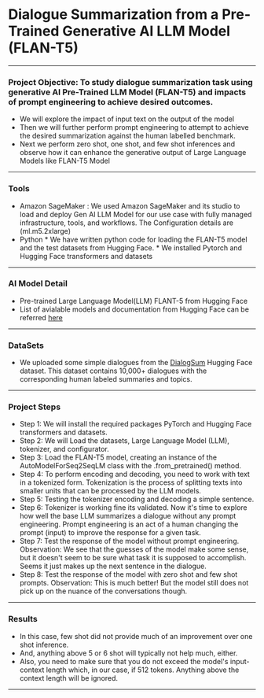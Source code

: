 # Dialogue Summarization from a Pre-Trained Generative AI LLM Model (FLAN-T5)
---
### Project Objective: To study dialogue summarization task using generative AI Pre-Trained LLM Model (FLAN-T5) and impacts of prompt engineering to achieve desired outcomes.
* We will explore the impact of input text on the output of the model
* Then we will further perform prompt engineering to attempt to achieve the desired summarization against the human labelled benchmark. 
* Next we perform zero shot, one shot, and few shot inferences and observe how it can enhance the generative output of Large Language Models like FLAN-T5 Model
---
### Tools
- Amazon SageMaker :  We used Amazon SageMaker and its studio to load and deploy Gen AI LLM Model for our use case with fully managed infrastructure, tools, and workflows. The Configuration details are (ml.m5.2xlarge)
- Python
           * We have written python code for loading the FLAN-T5 model and the test datasets from Hugging Face.
           * We installed Pytorch and Hugging Face transformers and datasets
---
### AI Model Detail
- Pre-trained Large Language Model(LLM) FLANT-5 from Hugging Face
- List of avialable models and documentation from Hugging Face can be referred [here](https://huggingface.co/docs/transformers/index)
___
### DataSets 
- We uploaded some simple dialogues from the [DialogSum](https://huggingface.co/datasets/knkarthick/dialogsum) Hugging Face dataset. This dataset contains 10,000+ dialogues with the corresponding human labeled summaries and topics. 
---
### Project Steps
* Step 1: We will install the required packages PyTorch and Hugging Face transformers and datasets.
* Step 2: We will Load the datasets, Large Language Model (LLM), tokenizer, and configurator.
* Step 3: Load the FLAN-T5 model, creating an instance of the AutoModelForSeq2SeqLM class with the .from_pretrained() method.
* Step 4: To perform encoding and decoding, you need to work with text in a tokenized form. Tokenization is the process of splitting texts into smaller units that can be processed by the LLM models.
* Step 5: Testing the tokenizer encoding and decoding a simple sentence.
* Step 6: Tokenizer is working fine its validated. Now it's time to explore how well the base LLM summarizes a dialogue without any prompt engineering. Prompt engineering is an act of a human changing the prompt (input) to improve the response for a given task.
* Step 7: Test the response of the model without prompt engineering.
  Observation: We see that the guesses of the model make some sense, but it doesn't seem to be sure what task it is supposed to accomplish. Seems it just makes up the next sentence in the dialogue.
* Step 8: Test the response of the model with zero shot and few shot prompts.
  Observation: This is much better! But the model still does not pick up on the nuance of the conversations though.
---
### Results
* In this case, few shot did not provide much of an improvement over one shot inference.
* And, anything above 5 or 6 shot will typically not help much, either.
* Also, you need to make sure that you do not exceed the model's input-context length which, in our case, if 512 tokens. Anything above the context length will be ignored.
---

